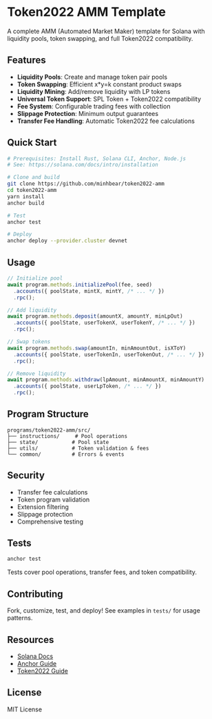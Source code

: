 # Token2022 AMM Template

A complete AMM (Automated Market Maker) template for Solana with liquidity pools, token swapping, and full Token2022 compatibility.

## Features

- **Liquidity Pools**: Create and manage token pair pools
- **Token Swapping**: Efficient x*y=k constant product swaps
- **Liquidity Mining**: Add/remove liquidity with LP tokens
- **Universal Token Support**: SPL Token + Token2022 compatibility
- **Fee System**: Configurable trading fees with collection
- **Slippage Protection**: Minimum output guarantees
- **Transfer Fee Handling**: Automatic Token2022 fee calculations

## Quick Start

```bash
# Prerequisites: Install Rust, Solana CLI, Anchor, Node.js
# See: https://solana.com/docs/intro/installation

# Clone and build
git clone https://github.com/minhbear/token2022-amm
cd token2022-amm
yarn install
anchor build

# Test
anchor test

# Deploy
anchor deploy --provider.cluster devnet
```

## Usage

```typescript
// Initialize pool
await program.methods.initializePool(fee, seed)
  .accounts({ poolState, mintX, mintY, /* ... */ })
  .rpc();

// Add liquidity
await program.methods.deposit(amountX, amountY, minLpOut)
  .accounts({ poolState, userTokenX, userTokenY, /* ... */ })
  .rpc();

// Swap tokens
await program.methods.swap(amountIn, minAmountOut, isXToY)
  .accounts({ poolState, userTokenIn, userTokenOut, /* ... */ })
  .rpc();

// Remove liquidity
await program.methods.withdraw(lpAmount, minAmountX, minAmountY)
  .accounts({ poolState, userLpToken, /* ... */ })
  .rpc();
```

## Program Structure

```
programs/token2022-amm/src/
├── instructions/     # Pool operations
├── state/           # Pool state
├── utils/           # Token validation & fees
└── common/          # Errors & events
```

## Security

- Transfer fee calculations
- Token program validation  
- Extension filtering
- Slippage protection
- Comprehensive testing

## Tests

```bash
anchor test
```

Tests cover pool operations, transfer fees, and token compatibility.

## Contributing

Fork, customize, test, and deploy! See examples in `tests/` for usage patterns.

## Resources

- [Solana Docs](https://docs.solana.com/)
- [Anchor Guide](https://anchor-lang.com/docs)
- [Token2022 Guide](https://solana-program.com/docs/token-2022)

## License

MIT License
